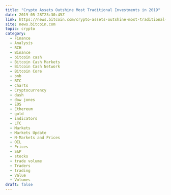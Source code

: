 ```yaml
---
title: "Crypto Assets Outshine Most Traditional Investments in 2019"
date: 2019-05-28T23:30:45Z
link: https://news.bitcoin.com/crypto-assets-outshine-most-traditional-investments-in-2019/?utm_medium=RSS&utm_source=hune
site: news.bitcoin.com
topic: crypto
category:
  - Finance
  - Analysis
  - BCH
  - Binance
  - bitcoin cash
  - Bitcoin Cash Markets
  - Bitcoin Cash Network
  - Bitcoin Core
  - bnb
  - BTC
  - Charts
  - Cryptocurrency
  - dash
  - dow jones
  - EOS
  - Ethereum
  - gold
  - indicators
  - LTC
  - Markets
  - Markets Update
  - N-Markets and Prices
  - OIL
  - Prices
  - S&P
  - stocks
  - trade volume
  - Traders
  - trading
  - Value
  - Volumes
draft: false
---
```

